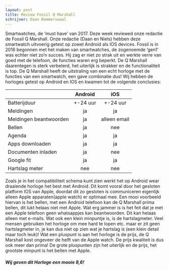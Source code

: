 ```yaml
---
layout: post
title: Review Fossil Q Marshall
schrijver: Daan Remmerswaal
---
```

Smartwatches, de ‘must have’ van 2017. Deze week reviewed onze redactie de Fossil Q Marshall. Onze redactie (Daan en Niels) hebben deze smartwatch uitvoerig getest op zowel Android als IOS devices. Fossil is in 2016 begonnen met het maken van smartwatches, de zogenoemde ‘gen1’ was echter niet zo’n succes. Hij zag er niet zo strak uit en werkte verre van goed met de telefoon, de functies waren erg beperkt. De Q Marshall daarentegen is sterk verbeterd, het uiterlijk is strakker en de functionaliteit is top. De Q Marshall heeft de uitstraling van een echt horloge met de functies van een smartwatch, een gave combinatie dus! Wij hebben de horloges getest op Android en IOS en kwamen tot de volgende conclusies:

| | Android | iOS |
|---|:---:|:---:|
| Batterijduur | +-24 uur | +-24 uur | 
| Meldingen | ja | ja |
| Meldingen beantwoorden | ja | alleen email |
| Bellen | ja | nee |
| Agenda | ja | ja |
| Apps downloaden | ja | ja |
| Documenten inladen | ja | nee |
| Google  fit | ja | ja |
| Hartslag meter | nee | nee |

Zoals je in het compatibiliteit schema kunt zien werkt het op Android wear draaiende horloge het best met Android. Dit komt vooral door het gesloten platform IOS van Apple, doordat dit zo gesloten is communiceren eigenlijk alleen Apple apparaten(apple watch) er optimaal mee. Een mooi voorbeeld hiervan is het bellen, met een Android telefoon kan de Q Marshall prima bellen, dit lukt helaas niet met Apple. Wat erg jammer is is het feit dat je met een Apple telefoon geen whatsappjes kan beantwoorden. Dit kan helaas alleen met e-mails.  Wat ook een klein minpuntje is, is de hartslagmeter. Veel mensen gebruiken het horloge om mee hard te lopen etc. maar er zit geen hartslagmeter in, je kan dus niet op zien wat je hartslag is (een klein detail maar toch leuk)! Wat een pluspunt is aan het horloge is de prijs, de Q Marshall kost ongeveer de helft van de Apple watch. De prijs kwaliteit is dus ook meer dan prima! De grote pluspunten zijn het uiterlijk en de prijs, het grootste minpunt is het bellen met Apple. 
##### Wij geven dit Horloge een mooie **8,6**!
